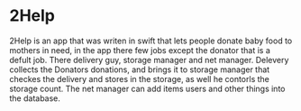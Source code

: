 # 2Help 
2Help is an app that was writen in swift that lets people donate baby food to mothers in need, in the app there few jobs except the donator that is a defult job. There delivery guy, storage manager and net manager. Delevery collects the Donators donations, and brings it to storage manager that checkes the delivery and stores in the storage, as well he contorls the storage count. The net manager can add items users and other things into the database.
